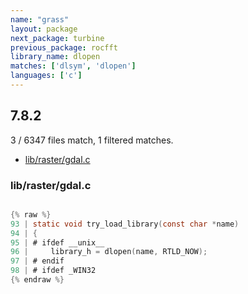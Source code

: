 ```yaml
---
name: "grass"
layout: package
next_package: turbine
previous_package: rocfft
library_name: dlopen
matches: ['dlsym', 'dlopen']
languages: ['c']
---
```

## 7.8.2
3 / 6347 files match, 1 filtered matches.

 - [lib/raster/gdal.c](#librastergdalc)

### lib/raster/gdal.c

```c

{% raw %}
93 | static void try_load_library(const char *name)
94 | {
95 | # ifdef __unix__
96 |     library_h = dlopen(name, RTLD_NOW);
97 | # endif
98 | # ifdef _WIN32
{% endraw %}

```